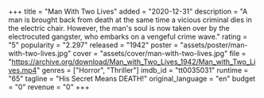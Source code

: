 +++
title = "Man With Two Lives"
added = "2020-12-31"
description = "A man is brought back from death at the same time a vicious criminal dies in the electric chair. However, the man's soul is now taken over by the electrocuted gangster, who embarks on a vengeful crime wave."
rating = "5"
popularity = "2.297"
released = "1942"
poster = "assets/poster/man-with-two-lives.jpg"
cover = "assets/cover/man-with-two-lives.jpg"
file = "https://archive.org/download/Man_with_Two_Lives_1942/Man_with_Two_Lives.mp4"
genres = ["Horror", "Thriller"]
imdb_id = "tt0035031"
runtime = "65"
tagline = "His Secret Means DEATH!"
original_language = "en"
budget = "0"
revenue = "0"
+++
